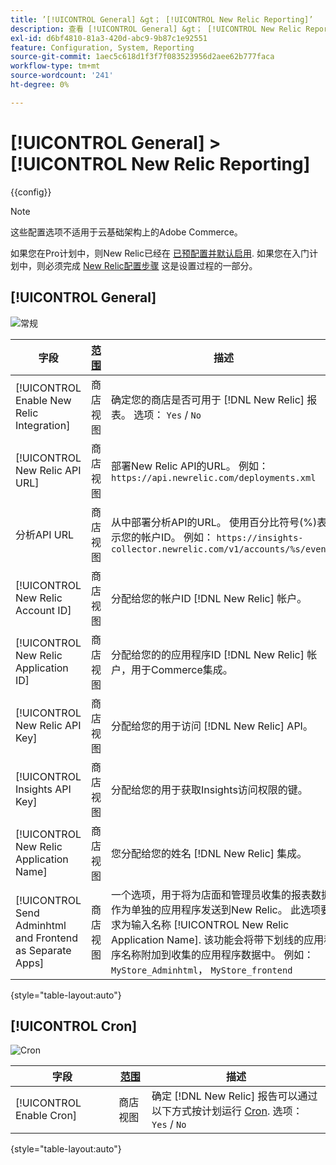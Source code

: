```yaml
---
title: ’[!UICONTROL General] &gt； [!UICONTROL New Relic Reporting]’
description: 查看 [!UICONTROL General] &gt； [!UICONTROL New Relic Reporting] 商务管理员页面。
exl-id: d6bf4810-81a3-420d-abc9-9b87c1e92551
feature: Configuration, System, Reporting
source-git-commit: 1aec5c618d1f3f7f083523956d2aee62b777faca
workflow-type: tm+mt
source-wordcount: '241'
ht-degree: 0%

---
```


# [!UICONTROL General] > [!UICONTROL New Relic Reporting]

{{config}}

>[!NOTE]
>这些配置选项不适用于云基础架构上的Adobe Commerce。
>
>如果您在Pro计划中，则New Relic已经在 [已预配置并默认启用](https://experienceleague.adobe.com/docs/commerce-cloud-service/user-guide/monitor/new-relic/new-relic-service.html). 如果您在入门计划中，则必须完成 [New Relic配置步骤](https://experienceleague.adobe.com/docs/commerce-cloud-service/user-guide/monitor/new-relic/account-management.html#configure-new-relic-for-starter-environment) 这是设置过程的一部分。

## [!UICONTROL General]

![常规](./assets/new-relic-reporting-general.png)<!-- zoom -->

<!-- [General](https://docs.magento.com/user-guide/reports/new-relic-reporting.html) -->

| 字段 | [范围](../../getting-started/websites-stores-views.md#scope-settings) | 描述 |
|--- |--- |--- |
| [!UICONTROL Enable New Relic Integration] | 商店视图 | 确定您的商店是否可用于 [!DNL New Relic] 报表。 选项： `Yes` / `No` |
| [!UICONTROL New Relic API URL] | 商店视图 | 部署New Relic API的URL。 例如： `https://api.newrelic.com/deployments.xml` |
| 分析API URL | 商店视图 | 从中部署分析API的URL。 使用百分比符号(%)表示您的帐户ID。 例如： `https://insights-collector.newrelic.com/v1/accounts/%s/events` |
| [!UICONTROL New Relic Account ID] | 商店视图 | 分配给您的帐户ID [!DNL New Relic] 帐户。 |
| [!UICONTROL New Relic Application ID] | 商店视图 | 分配给您的的应用程序ID [!DNL New Relic] 帐户，用于Commerce集成。 |
| [!UICONTROL New Relic API Key] | 商店视图 | 分配给您的用于访问 [!DNL New Relic] API。 |
| [!UICONTROL Insights API Key] | 商店视图 | 分配给您的用于获取Insights访问权限的键。 |
| [!UICONTROL New Relic Application Name] | 商店视图 | 您分配给您的姓名 [!DNL New Relic] 集成。 |
| [!UICONTROL Send Adminhtml and Frontend as Separate Apps] | 商店视图 | 一个选项，用于将为店面和管理员收集的报表数据作为单独的应用程序发送到New Relic。 此选项要求为输入名称 [!UICONTROL New Relic Application Name]. 该功能会将带下划线的应用程序名称附加到收集的应用程序数据中。 例如： `MyStore_Adminhtml`， `MyStore_frontend` |

{style="table-layout:auto"}

## [!UICONTROL Cron]

![Cron](./assets/new-relic-reporting-cron.png)<!-- zoom -->

<!-- Cron](https://docs.magento.com/user-guide/system/cron.html) -->

| 字段 | [范围](../../getting-started/websites-stores-views.md#scope-settings) | 描述 |
|--- |--- |--- |
| [!UICONTROL Enable Cron] | 商店视图 | 确定 [!DNL New Relic] 报告可以通过以下方式按计划运行 [Cron](../../systems/cron.md). 选项： `Yes` / `No` |

{style="table-layout:auto"}
